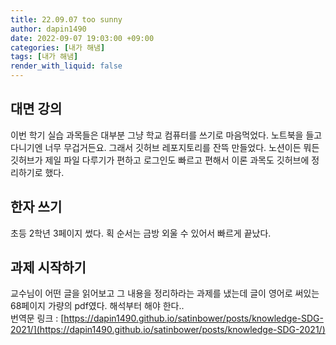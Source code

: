 ```yaml
---
title: 22.09.07 too sunny
author: dapin1490
date: 2022-09-07 19:03:00 +09:00
categories: [내가 해냄]
tags: [내가 해냄]
render_with_liquid: false
---
```


## 대면 강의
이번 학기 실습 과목들은 대부분 그냥 학교 컴퓨터를 쓰기로 마음먹었다. 노트북을 들고 다니기엔 너무 무겁거든요. 그래서 깃허브 레포지토리를 잔뜩 만들었다. 노션이든 뭐든 깃허브가 제일 파일 다루기가 편하고 로그인도 빠르고 편해서 이론 과목도 깃허브에 정리하기로 했다.  
  
## 한자 쓰기
초등 2학년 3페이지 썼다. 획 순서는 금방 외울 수 있어서 빠르게 끝났다.  
  
## 과제 시작하기
교수님이 어떤 글을 읽어보고 그 내용을 정리하라는 과제를 냈는데 글이 영어로 써있는 68페이지 가량의 pdf였다. 해석부터 해야 한다..  
번역문 링크 : [https://dapin1490.github.io/satinbower/posts/knowledge-SDG-2021/](https://dapin1490.github.io/satinbower/posts/knowledge-SDG-2021/)